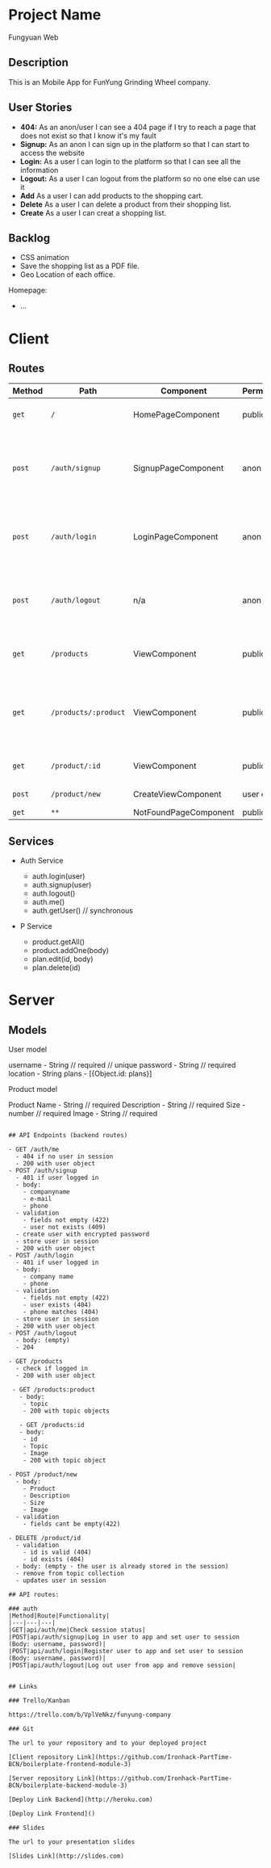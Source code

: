 # Project Name
Fungyuan Web
## Description

This is an Mobile App for FunYung Grinding Wheel company.

## User Stories

-  **404:** As an anon/user I can see a 404 page if I try to reach a page that does not exist so that I know it's my fault
-  **Signup:** As an anon I can sign up in the platform so that I can start to access the website
-  **Login:** As a user I can login to the platform so that I can see all the information
-  **Logout:** As a user I can logout from the platform so no one else can use it
-  **Add** As a user I can add products to the shopping cart.
-  **Delete** As a user I can delete a product from their shopping list.
-  **Create** As a user I can creat a shopping list.

## Backlog

- CSS animation
- Save the shopping list as a PDF file.
- Geo Location of each office.

Homepage:
- ...
  
# Client

## Routes
| Method | Path | Component | Permissions | Behavior | 
|--------|------|--------|--| -------|
| `get`  | `/` | HomePageComponent| public | just promotional copy|
| `post` | `/auth/signup` | SignupPageComponent| anon only| signup form, link to login, navigate to homepage after signup|
| `post` | `/auth/login` | LoginPageComponent | anon only |login form, link to signup, navigate to homepage after login |
| `post` | `/auth/logout` | n/a| anon only | navigate to homepage after logout, expire session |
| `get`  | `/products` | ViewComponent| public | shows all products, links to details
| `get`  | `/products/:product` | ViewComponent| public | shows all products related to the product, links to details
| `get`  | `/product/:id` | ViewComponent| public | shows the single product
| `post` | `/product/new` | CreateViewComponent | user only | add a new product
| `get` | `**` | NotFoundPageComponent | public | 


## Services

- Auth Service
  - auth.login(user)
  - auth.signup(user)
  - auth.logout()
  - auth.me()
  - auth.getUser() // synchronous


- P Service
  - product.getAll()
  - product.addOne(body)
  - plan.edit(id, body)
  - plan.delete(id)
# Server

## Models

User model

username - String // required // unique
password - String // required
location - String
plans - [{Object.id: plans}]

Product model

Product Name - String // required
Description - String // required
Size - number // required
Image - String // required
```

## API Endpoints (backend routes)

- GET /auth/me
  - 404 if no user in session
  - 200 with user object
- POST /auth/signup
  - 401 if user logged in
  - body:
    - companyname
    - e-mail
    - phone
  - validation
    - fields not empty (422)
    - user not exists (409)
  - create user with encrypted password
  - store user in session
  - 200 with user object
- POST /auth/login
  - 401 if user logged in
  - body:
    - company name
    - phone
  - validation
    - fields not empty (422)
    - user exists (404)
    - phone matches (404)
  - store user in session
  - 200 with user object
- POST /auth/logout
  - body: (empty)
  - 204

- GET /products
  - check if logged in 
  - 200 with user object

 - GET /products:product
   - body:
    - topic
    - 200 with topic objects

   - GET /products:id
   - body:
    - id
    - Topic 
    - Image 
    - 200 with topic object

- POST /product/new
  - body:
    - Product
    - Description 
    - Size 
    - Image 
  - validation
    - fields cant be empty(422)

- DELETE /product/id
  - validation
    - id is valid (404)
    - id exists (404)
  - body: (empty - the user is already stored in the session)
  - remove from topic collection
  - updates user in session

## API routes:

### auth
|Method|Route|Functionality|
|---|---|---|
|GET|api/auth/me|Check session status|
|POST|api/auth/signup|Log in user to app and set user to session (Body: username, password)|
|POST|api/auth/login|Register user to app and set user to session (Body: username, password)|
|POST|api/auth/logout|Log out user from app and remove session|
  

## Links

### Trello/Kanban

https://trello.com/b/VplVeNkz/funyung-company

### Git

The url to your repository and to your deployed project

[Client repository Link](https://github.com/Ironhack-PartTime-BCN/boilerplate-frontend-module-3)

[Server repository Link](https://github.com/Ironhack-PartTime-BCN/boilerplate-backend-module-3)

[Deploy Link Backend](http://heroku.com)

[Deploy Link Frontend]()

### Slides

The url to your presentation slides

[Slides Link](http://slides.com)
